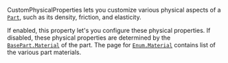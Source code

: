 CustomPhysicalProperties lets you customize various physical aspects of a
[`Part`](https://create.roblox.com/docs/reference/engine/classes/BasePart), such as its density, friction, and elasticity.

If enabled, this property let's you configure these physical properties.
If disabled, these physical properties are determined by the
[`BasePart.Material`](https://create.roblox.com/docs/reference/engine/classes/BasePart#Material) of the part. The page for [`Enum.Material`](https://create.roblox.com/docs/reference/engine/enums/Material)
contains list of the various part materials.